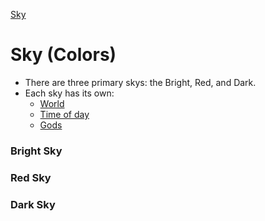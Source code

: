 [Sky](sky)

# Sky (Colors)

- There are three primary skys: the Bright, Red, and Dark. 
- Each sky has its own:
	-  [World](cosmography.md)
	-  [Time of day](24h.md)
	-  [Gods](pie-deities.md)


### Bright Sky
### Red Sky
### Dark Sky